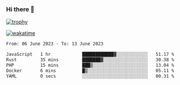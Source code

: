 ### Hi there 👋

[![trophy](https://github-profile-trophy.vercel.app/?username=cxnky&theme=dracula)](https://github.com/ryo-ma/github-profile-trophy)

[![wakatime](https://wakatime.com/badge/user/1c39c599-5497-41b9-a5be-2c4676e7fd23.svg)](https://wakatime.com/@1c39c599-5497-41b9-a5be-2c4676e7fd23)
<!--START_SECTION:waka-->

```txt
From: 06 June 2023 - To: 13 June 2023

JavaScript   1 hr            ████████████▓░░░░░░░░░░░░   51.17 %
Rust         35 mins         ███████▓░░░░░░░░░░░░░░░░░   30.38 %
PHP          15 mins         ███▒░░░░░░░░░░░░░░░░░░░░░   13.04 %
Docker       6 mins          █▒░░░░░░░░░░░░░░░░░░░░░░░   05.11 %
YAML         0 secs          ░░░░░░░░░░░░░░░░░░░░░░░░░   00.31 %
```

<!--END_SECTION:waka-->
